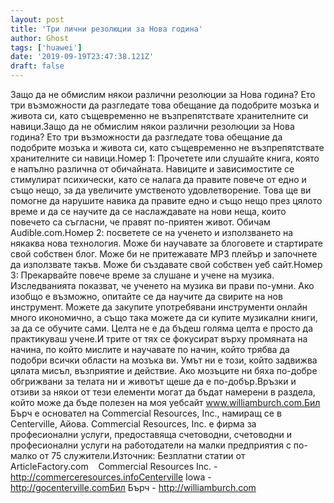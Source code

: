 ```yaml
---
layout: post
title: 'Три лични резолюции за Нова година'
author: Ghost
tags: ['huawei']
date: '2019-09-19T23:47:38.121Z'
draft: false
---
```


Защо да не обмислим някои различни резолюции за Нова година? Ето три възможности да разгледате това обещание да подобрите мозъка и живота си, като същевременно не възпрепятствате хранителните си навици.Защо да не обмислим някои различни резолюции за Нова година? Ето три възможности да разгледате това обещание да подобрите мозъка и живота си, като същевременно не възпрепятствате хранителните си навици.Номер 1: Прочетете или слушайте книга, която е напълно различна от обичайната. Навиците и зависимостите се стимулират психически, като се налага да правите повече от едно и също нещо, за да увеличите умственото удовлетворение. Това ще ви помогне да нарушите навика да правите едно и също нещо през цялото време и да се научите да се наслаждавате на нови неща, които повечето са съгласни, че правят по-приятен живот. Обичам Audible.com.Номер 2: посветете се на ученето и използването на някаква нова технология. Може би научавате за блоговете и стартирате свой собствен блог. Може би не притежавате MP3 плейър и започнете да използвате такъв. Може би създавате свой собствен уеб сайт.Номер 3: Прекарвайте повече време за слушане и учене на музика. Изследванията показват, че ученето на музика ви прави по-умни. Ако изобщо е възможно, опитайте се да научите да свирите на нов инструмент. Можете да закупите употребявани инструменти онлайн много икономично, а също така можете да си купите музикални книги, за да се обучите сами. Целта не е да бъдеш голяма целта е просто да практикуваш учене.И трите от тях се фокусират върху промяната на начина, по който мислите и научавате по начин, който трябва да подобри всички области на мозъка ви. Умът ни е този, който задвижва цялата мисъл, възприятие и действие. Ако мозъците ни бяха по-добре обгрижвани за телата ни и животът щеше да е по-добър.Връзки и отзиви за някои от тези елементи могат да бъдат намерени в раздела, който може да бъде полезен на моя уебсайт www.williamburch.com.Бил Бърч е основател на Commercial Resources, Inc., намиращ се в Centerville, Айова. Commercial Resources, Inc. е фирма за професионални услуги, предоставяща счетоводни, счетоводни и професионални услуги на работодатели на малки предприятия с по-малко от 75 служители.Източник: Безплатни статии от ArticleFactory.com    Commercial Resources Inc. - http://commerceresources.infoCenterville Iowa - http://gocenterville.comБил Бърч - http://williamburch.com
